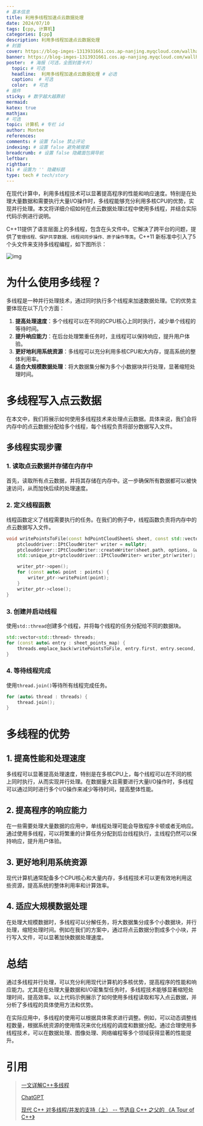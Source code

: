 ```yaml
---
# 基本信息
title: 利用多线程加速点云数据处理
date: 2024/07/10
tags: [cpp, 计算机]
categories: [cpp]
description: 利用多线程加速点云数据处理
# 封面
cover: https://blog-imges-1313931661.cos.ap-nanjing.myqcloud.com/wallhaven-1ppld1.jpg
banner: https://blog-imges-1313931661.cos.ap-nanjing.myqcloud.com/wallhaven-1ppld1.jpg
poster:  # 海报（可选，全图封面卡片）
  topic: # 可选
  headline:  利用多线程加速点云数据处理 # 必选
  caption:  # 可选
  color:  # 可选
# 插件
sticky: # 数字越大越靠前
mermaid:
katex: true
mathjax: 
# 可选
topic: 计算机 # 专栏 id
author: Montee
references:
comments: # 设置 false 禁止评论
indexing: # 设置 false 避免被搜索
breadcrumb: # 设置 false 隐藏面包屑导航
leftbar: 
rightbar:
h1: # 设置为 '' 隐藏标题
type: tech # tech/story
---
```


在现代计算中，利用多线程技术可以显著提高程序的性能和响应速度。特别是在处理大量数据和需要执行大量I/O操作时，多线程能够充分利用多核CPU的优势，实现并行处理。本文将详细介绍如何在点云数据处理过程中使用多线程，并结合实际代码示例进行说明。

C++11提供了语言层面上的多线程，包含在头文件<thread>中。它解决了跨平台的问题，提供了`管理线程、保护共享数据、线程间同步操作、原子操作等类`。C++11 新标准中引入了5个头文件来支持多线程编程，如下图所示：

![img](https://blog-imges-1313931661.cos.ap-nanjing.myqcloud.com/watermark%2Ctype_ZmFuZ3poZW5naGVpdGk%2Cshadow_10%2Ctext_aHR0cHM6Ly9ibG9nLmNzZG4ubmV0L1FMZWVscQ%3D%3D%2Csize_16%2Ccolor_FFFFFF%2Ct_70.png)

# 为什么使用多线程？

多线程是一种并行处理技术，通过同时执行多个线程来加速数据处理。它的优势主要体现在以下几个方面：
1. **提高处理速度**：多个线程可以在不同的CPU核心上同时执行，减少单个线程的等待时间。
2. **提升响应能力**：在后台处理繁重任务时，主线程可以保持响应，提升用户体验。
3. **更好地利用系统资源**：多线程可以充分利用多核CPU和大内存，提高系统的整体利用率。
4. **适合大规模数据处理**：将大数据集分解为多个小数据块并行处理，显著缩短处理时间。

# 多线程写入点云数据

在本文中，我们将展示如何使用多线程技术来处理点云数据。具体来说，我们会将内存中的点云数据分配给多个线程，每个线程负责将部分数据写入文件。

## 多线程实现步骤

### 1. 读取点云数据并存储在内存中

首先，读取所有点云数据，并将其存储在内存中。这一步确保所有数据都可以被快速访问，从而加快后续的处理速度。

### 2. 定义线程函数

线程函数定义了线程需要执行的任务。在我们的例子中，线程函数负责将内存中的点云数据写入文件。

```cpp
void writePointsToFile(const hdPointCloudSheet& sheet, const std::vector<hdPointFeature2>& points, const WriterOptions& options) {
    ptclouddriver::IPtCloudWriter* writer = nullptr;
    ptclouddriver::IPtCloudWriter::createWriter(sheet.path, options, &writer);
    std::unique_ptr<ptclouddriver::IPtCloudWriter> writer_ptr(writer);

    writer_ptr->open();
    for (const auto& point : points) {
        writer_ptr->writePoint(point);
    }
    writer_ptr->close();
}
```

### 3. 创建并启动线程

使用`std::thread`创建多个线程，并将每个线程的任务分配给不同的数据块。

```cpp
std::vector<std::thread> threads;
for (const auto& entry : sheet_points_map) {
    threads.emplace_back(writePointsToFile, entry.first, entry.second, writer_options);
}
```

### 4. 等待线程完成

使用`thread.join()`等待所有线程完成任务。

```cpp
for (auto& thread : threads) {
    thread.join();
}
```

# 多线程的优势

## 1. 提高性能和处理速度

多线程可以显著提高处理速度，特别是在多核CPU上，每个线程可以在不同的核上同时执行，从而实现并行处理。在数据量大且需要进行大量I/O操作时，多线程可以通过同时进行多个I/O操作来减少等待时间，提高整体性能。

## 2. 提高程序的响应能力

在一些需要处理大量数据的应用中，单线程处理可能会导致程序卡顿或者无响应。通过使用多线程，可以将繁重的计算任务分配到后台线程执行，主线程仍然可以保持响应，提升用户体验。

## 3. 更好地利用系统资源

现代计算机通常配备多个CPU核心和大量内存，多线程技术可以更有效地利用这些资源，提高系统的整体利用率和计算效率。

## 4. 适应大规模数据处理

在处理大规模数据时，多线程可以分解任务，将大数据集分成多个小数据块，并行处理，缩短处理时间。例如在我们的方案中，通过将点云数据分割成多个小块，并行写入文件，可以显著加快数据处理速度。

# 总结

通过多线程并行处理，可以充分利用现代计算机的多核优势，提高程序的性能和响应能力。尤其是在处理大量数据和I/O密集型任务时，多线程技术能够显著缩短处理时间，提高效率。以上代码示例展示了如何使用多线程读取和写入点云数据，并分析了多线程的具体使用方法和优势。

在实际应用中，多线程的使用可以根据具体需求进行调整。例如，可以动态调整线程数量，根据系统资源的使用情况来优化线程的调度和数据分配。通过合理使用多线程技术，可以在数据处理、图像处理、网络编程等多个领域获得显著的性能提升。

# 引用

> [一文详解C++多线程](https://blog.csdn.net/QLeelq/article/details/115747717)
>
> [ChatGPT](https://chatgpt.com/c/c1a6a3f9-3883-4259-bdb5-1df9b1b94d04)
>
> [现代 C++ 对多线程/并发的支持（上） -- 节选自 C++ 之父的 《A Tour of C++》](https://www.cnblogs.com/tengzijian/p/a-tour-of-cpp-modern-cpp-concurrency-1.html)